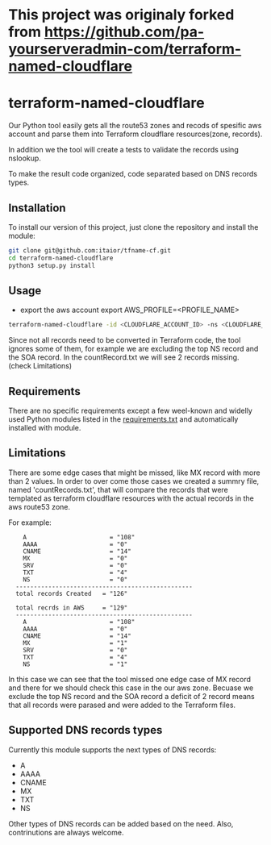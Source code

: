 # This project was originaly forked from https://github.com/pa-yourserveradmin-com/terraform-named-cloudflare

# terraform-named-cloudflare

Our Python tool easily gets all the route53 zones and recods of spesific aws account 
and parse them into Terraform cloudflare resources(zone, records).

In addition we the tool will create a tests to validate the records using nslookup.

To make the result code organized, code separated based on DNS records types.

## Installation

To install our version of this project, just clone the repository and install the
module:

```bash
git clone git@github.com:itaior/tfname-cf.git
cd terraform-named-cloudflare
python3 setup.py install
```

## Usage

* export the aws account 
export AWS_PROFILE=<PROFILE_NAME>

```bash
terraform-named-cloudflare -id <CLOUDFLARE_ACCOUNT_ID> -ns <CLOUDFLARE_NS_RECORDS>
```

Since not all records need to be converted in Terraform code, the tool ignores
some of them, for example we are excluding the top NS record and the SOA record.
In the countRecord.txt we will see 2 records missing. (check Limitations)

## Requirements

There are no specific requirements except a few weel-known and widelly used Python
modules listed in the [requirements.txt](requirements.txt) and automatically
installed with module.

## Limitations
There are some edge cases that might be missed, like MX record with more than 2 values.
In order to over come those cases we created a summry file, named 'countRecords.txt', that will compare the records
that were templated as terraform cloudflare resources with the actual records in the aws route53 zone.

For example:
```
    A                       = "108"
    AAAA                    = "0" 
    CNAME                   = "14" 
    MX                      = "0"
    SRV                     = "0"
    TXT                     = "4"
    NS                      = "0"
  -------------------------------------------------
  total records Created   = "126"
    
  total recrds in AWS     = "129"
  -------------------------------------------------
    A                       = "108"
    AAAA                    = "0" 
    CNAME                   = "14" 
    MX                      = "1"
    SRV                     = "0"
    TXT                     = "4"
    NS                      = "1"
```

In this case we can see that the tool missed one edge case of MX record and there for we should check this case in the our
aws zone. 
Becuase we exclude the top NS record and the SOA record a deficit of 2 record means that all records were 
parased and were added to the Terraform files.

## Supported DNS records types

Currently this module supports the next types of DNS records:

- A
- AAAA
- CNAME
- MX
- TXT
- NS

Other types of DNS records can be added based on the need. Also, contrinutions
are always welcome.
